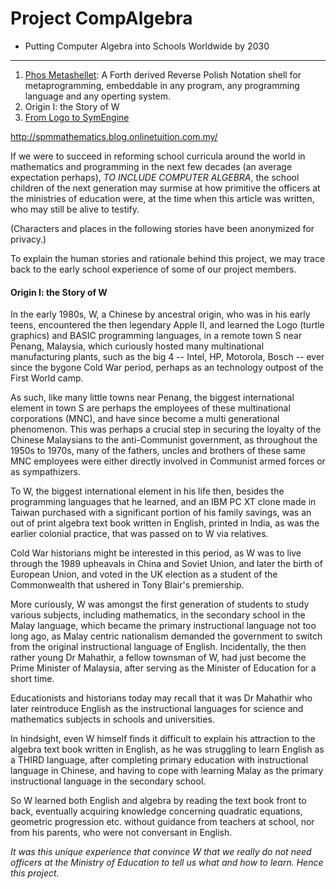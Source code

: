 # Project CompAlgebra
- Putting Computer Algebra into Schools Worldwide by 2030


<hr>

1. [Phos Metashellet](https://github.com/udexon/Metashellet): A Forth derived Reverse Polish Notation shell for metaprogramming, embeddable in any program, any programming language and any operting system.
2. Origin I: the Story of W
3. [From Logo to SymEngine](https://github.com/udexon/CompAlgebra/blob/master/Logo_to_SymEngine.md)



http://spmmathematics.blog.onlinetuition.com.my/

If we were to succeed in reforming school curricula around the world in mathematics and programming in the next few decades (an average expectation perhaps), _TO INCLUDE COMPUTER ALGEBRA_, the school children of the next generation may surmise at how primitive the officers at the ministries of education were, at the time when this article was written, who may still be alive to testify.

(Characters and places in the following stories have been anonymized for privacy.)

To explain the human stories and rationale behind this project, we may trace back to the early school experience of some of our project members.

#### Origin I: the Story of W

In the early 1980s, W, a Chinese by ancestral origin, who was in his early teens, encountered the then legendary Apple II, and learned the Logo (turtle graphics) and BASIC programming languages, in a remote town S near Penang, Malaysia, which curiously hosted many multinational manufacturing plants, such as the big 4 -- Intel, HP, Motorola,  Bosch -- ever since the bygone Cold War period, perhaps as an technology outpost of the First World camp.

As such, like many little towns near Penang, the biggest international element in town S are perhaps the employees of these multinational corporations (MNC), and have since become a multi generational phenomenon. This was perhaps a crucial step in securing the loyalty of the Chinese Malaysians to the anti-Communist government, as throughout the 1950s to 1970s, many of the fathers, uncles and brothers of these same MNC employees were either directly involved in Communist armed forces or as sympathizers.

To W, the biggest international element in his life then, besides the programming languages that he learned, and an IBM PC XT clone made in Taiwan purchased with a significant portion of his family savings, was an out of print algebra text book written in English, printed in India, as was the earlier colonial practice, that was passed on to W via relatives.

Cold War historians might be interested in this period, as W was to live through the 1989 upheavals in China and Soviet Union, and later the birth of European Union, and voted in the UK election as a student of the Commonwealth that ushered in Tony Blair's premiership.

More curiously, W was amongst the first generation of students to study various subjects, including mathematics, in the secondary school in the Malay language, which became the primary instructional language not too long ago, as Malay centric nationalism demanded the government to switch from the original instructional language of English. Incidentally, the then rather young Dr Mahathir, a fellow townsman of W, had just become the Prime Minister of Malaysia, after serving as the Minister of Education for a short time.

Educationists and historians today may recall that it was Dr Mahathir who later reintroduce English as the instructional languages for science and mathematics subjects in schools and universities.

In hindsight, even W himself finds it difficult to explain his attraction to the algebra text book written in English, as he was struggling to learn English as a THIRD language, after completing primary education with instructional language in Chinese, and having to cope with learning Malay as the primary instructional language in the secondary school.

So W learned both English and algebra by reading the text book front to back, eventually acquiring knowledge concerning quadratic equations, geometric progression etc. without guidance from teachers at school, nor from his parents, who were not conversant in English.

_It was this unique experience that convince W that we really do not need officers at the Ministry of Education to tell us what and how to learn. Hence this project._

